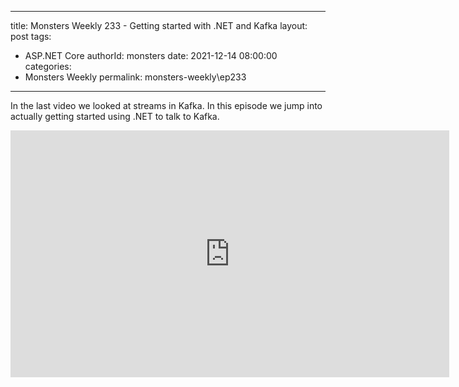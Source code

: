 
---
title: Monsters Weekly 233 -  Getting started with .NET and Kafka
layout: post
tags: 
  - ASP.NET Core
authorId: monsters
date: 2021-12-14 08:00:00
categories:
  - Monsters Weekly
permalink: monsters-weekly\ep233
---

In the last video we looked at streams in Kafka. In this episode we jump into actually getting started using .NET to talk to Kafka.

<iframe width="702" height="395" src="https://www.youtube.com/embed/CnKAWZPcINo" frameborder="0" allow="accelerometer; autoplay; encrypted-media; gyroscope; picture-in-picture" allowfullscreen></iframe>
